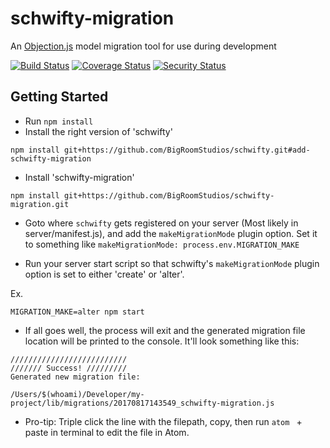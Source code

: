 # schwifty-migration
An [Objection.js](https://github.com/Vincit/objection.js) model migration tool for use during development

[![Build Status](https://travis-ci.org/BigRoomStudios/schwifty-migration.svg?branch=master)](https://travis-ci.org/BigRoomStudios/schwifty-migration) [![Coverage Status](https://coveralls.io/repos/github/BigRoomStudios/schwifty-migration/badge.svg?branch=master)](https://coveralls.io/github/BigRoomStudios/schwifty-migration?branch=master) [![Security Status](https://nodesecurity.io/orgs/schwifty/projects/3f03e446-4689-49b3-9d82-ab3070eea553/badge)](https://nodesecurity.io/orgs/schwifty/projects/3f03e446-4689-49b3-9d82-ab3070eea553)

## Getting Started
- Run `npm install`
- Install the right version of 'schwifty'
```
npm install git+https://github.com/BigRoomStudios/schwifty.git#add-schwifty-migration
```
- Install 'schwifty-migration'
```
npm install git+https://github.com/BigRoomStudios/schwifty-migration.git
```

- Goto where `schwifty` gets registered on your server (Most likely in server/manifest.js), and add the `makeMigrationMode` plugin option.
Set it to something like `makeMigrationMode: process.env.MIGRATION_MAKE`

- Run your server start script so that schwifty's `makeMigrationMode` plugin option is set to either 'create' or 'alter'.

Ex.
```
MIGRATION_MAKE=alter npm start
```
- If all goes well, the process will exit and the generated migration file location will be printed to the console. It'll look something like this:
```
//////////////////////////
/////// Success! /////////
Generated new migration file:

/Users/$(whoami)/Developer/my-project/lib/migrations/20170817143549_schwifty-migration.js
```
- Pro-tip: Triple click the line with the filepath, copy, then run `atom ` + paste in terminal to edit the file in Atom.
